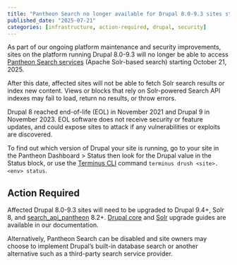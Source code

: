 ```yaml
---
title: "Pantheon Search no longer available for Drupal 8.0-9.3 sites starting October 21, 2025"
published_date: "2025-07-21"
categories: [infrastructure, action-required, drupal, security]
---
```


As part of our ongoing platform maintenance and security improvements, sites on the platform running Drupal 8.0-9.3 will no longer be able to access [Pantheon Search services](/solr) (Apache Solr-based search) starting October 21, 2025. 

After this date, affected sites will not be able to fetch Solr search results or index new content. Views or blocks that rely on Solr-powered Search API indexes may fail to load, return no results, or throw errors.

Drupal 8 reached end-of-life (EOL) in November 2021 and Drupal 9 in November 2023. EOL software does not receive security or feature updates, and could expose sites to attack if any vulnerabilities or exploits are discovered. 

To find out which version of Drupal your site is running, go to your site in the Pantheon Dashboard > Status then look for the Drupal value in the Status block, or use the [Terminus CLI](/terminus) command `terminus drush <site>.<env> status`. 

## Action Required

Affected Drupal 8.0-9.3 sites will need to be upgraded to Drupal 9.4+, Solr 8, and [search_api_pantheon](https://www.drupal.org/project/search_api_pantheon) 8.2+. [Drupal core](/guides/drupal-hosted-createdashboard-set8) and [Solr](/guides/solr-drupal/solr-drupal) upgrade guides are available in our documentation.

Alternatively, Pantheon Search can be disabled and site owners may choose to implement Drupal’s built-in database search or another alternative such as a third-party search service provider.

